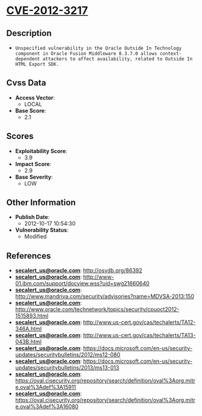 
# [CVE-2012-3217](http://osvdb.org/86392)

## Description

- `Unspecified vulnerability in the Oracle Outside In Technology component in Oracle Fusion Middleware 8.3.7.0 allows context-dependent attackers to affect availability, related to Outside In HTML Export SDK.`

## Cvss Data

- **Access Vector**:
  - LOCAL
- **Base Score**:
  - 2.1

## Scores

- **Exploitability Score**:
  - 3.9
- **Impact Score**:
  - 2.9
- **Base Severity**:
  - LOW

## Other Information

- **Publish Date**:
  - 2012-10-17 10:54:30
- **Vulnerability Status**:
  - Modified

## References

- **secalert_us@oracle.com**: http://osvdb.org/86392
- **secalert_us@oracle.com**: http://www-01.ibm.com/support/docview.wss?uid=swg21660640
- **secalert_us@oracle.com**: http://www.mandriva.com/security/advisories?name=MDVSA-2013:150
- **secalert_us@oracle.com**: http://www.oracle.com/technetwork/topics/security/cpuoct2012-1515893.html
- **secalert_us@oracle.com**: http://www.us-cert.gov/cas/techalerts/TA12-346A.html
- **secalert_us@oracle.com**: http://www.us-cert.gov/cas/techalerts/TA13-043B.html
- **secalert_us@oracle.com**: https://docs.microsoft.com/en-us/security-updates/securitybulletins/2012/ms12-080
- **secalert_us@oracle.com**: https://docs.microsoft.com/en-us/security-updates/securitybulletins/2013/ms13-013
- **secalert_us@oracle.com**: https://oval.cisecurity.org/repository/search/definition/oval%3Aorg.mitre.oval%3Adef%3A15911
- **secalert_us@oracle.com**: https://oval.cisecurity.org/repository/search/definition/oval%3Aorg.mitre.oval%3Adef%3A16080
